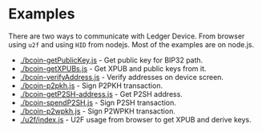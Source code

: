 Examples
===

There are two ways to communicate with Ledger Device. From browser using `u2f` and using `HID` from nodejs.
Most of the examples are on node.js.

* [./bcoin-getPublicKey.js][getPublicKey] - Get public key for BIP32 path.
* [./bcoin-getXPUBs.js][getXPUBs] - Get XPUB and public keys from it.
* [./bcoin-verifyAddress.js][verify] - Verify addresses on device screen.
* [./bcoin-p2pkh.js][p2pkh] - Sign P2PKH transaction.
* [./bcoin-getP2SH-address.js][getP2SHaddr] - Get P2SH address.
* [./bcoin-spendP2SH.js][spendP2SH] - Sign P2SH transaction.
* [./bcoin-p2wpkh.js][p2wpkh] - Sign P2WPKH transaction.
* [./u2f/index.js][u2fXPUBs] - U2F usage from browser to get XPUB and derive keys.

[getPublicKey]: ./bcoin-getPublicKey.js
[getXPUBs]: ./bcoin-getXPUBs.js
[p2pkh]: ./bcoin-p2pkh.js
[getP2SHaddr]: ./bcoin-getP2SH-address.js
[spendP2SH]: ./bcoin-spendP2SH.js
[p2wpkh]: ./bcoin-p2wpkh.js
[verify]: ./bcoin-verifyAddress.js
[u2fXPUBs]: ./u2f/index.js
